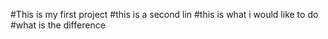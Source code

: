 #This is my first project
#this is a second lin
#this is what i would like to do
#what is the difference